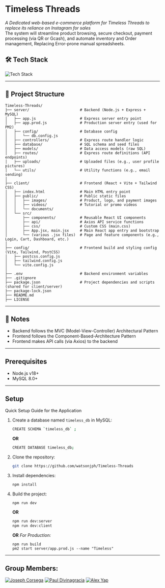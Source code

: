 # Timeless Threads
*A Dedicated web-based e-commerce platform for Timeless Threads to replace its reliance on Instagram for sales* <br>
The system will streamline product browsing, secure checkout, payment processing (via QR or Gcash), and automate inventory and Order management, Replacing Error-prone manual spreadsheets.

## 🛠 Tech Stack
![Tech Stack](https://skills-icons.vercel.app/api/icons?i=react,tailwind,mysql,node,vite,axios,express)

---

## 📁 Project Structure
```
Timeless-Threads/
├── server/                       # Backend (Node.js + Express + MySQL)
│   ├── app.js                    # Express server entry point
│   ├── app.prod.js               # Production server entry (used for PM2)
│   ├── config/                   # Database config
│   │   └── db.config.js
│   ├── controllers/              # Express route handler logic
│   ├── database/                 # SQL schema and seed files
│   ├── models/                   # Data access models (raw SQL)
│   ├── routes/                   # Express route definitions (API endpoints)
│   ├── uploads/                  # Uploaded files (e.g., user profile pictures)
│   └── utils/                    # Utility functions (e.g., email sending)
│
├── client/                       # Frontend (React + Vite + Tailwind CSS)
│   ├── index.html                # Main HTML entry point
│   ├── public/                   # Public static files
│   │   ├── images/               # Product, logo, and payment images
│   │   ├── videos/               # Tutorial or promo videos
│   │   └── documents/
│   └── src/
│       ├── components/           # Reusable React UI components
│       ├── api/                  # Axios API service functions
│       ├── css/                  # Custom CSS (main.css)
│       ├── App.jsx, main.jsx     # Main React app entry and bootstrap
│       └── (various .jsx files)  # Page and feature components (e.g., Login, Cart, Dashboard, etc.)
│
├── config/                       # Frontend build and styling config (Vite, Tailwind, PostCSS)
│   ├── postcss.config.js
│   ├── tailwind.config.js
│   └── vite.config.js
│
├── .env                          # Backend environment variables
├── .gitignore
├── package.json                  # Project dependencies and scripts (shared for client/server)
├── package-lock.json
├── README.md
├── LICENSE
```

---

## 📌 Notes
- Backend follows the MVC (Model-View-Controller) Architectural Pattern
- Frontend follows the Component-Based-Architecture Pattern
- Frontend makes API calls (via Axios) to the backend
---

## Prerequisites
- Node.js v18+
- MySQL 8.0+
---
## Setup  
Quick Setup Guide for the Application

1. Create a database named `timeless_db` in MySQL:

    ```bash
    CREATE SCHEMA `timeless_db` ;
    ```
    **OR**
    ```bash
    CREATE DATABASE timeless_db;
    ```

2. Clone the repository:

    ```bash
    git clone https://github.com/watsonjph/Timeless-Threads
    ```

3. Install dependencies:

    ```bash
    npm install
    ```

4. Build the project:

    ```bash
    npm run dev
    ```
    **OR**
    ```bash
    npm run dev:server
    npm run dev:client
    ```
    **OR**
    *For Production:*
    ```
    npm run build
    pm2 start server/app.prod.js --name "Timeless"
    ```
---
## Group Members:

[![Joseph Corsega](https://github.com/watsonjph.png?size=48 "Joseph Corsega")](https://github.com/watsonjph) [![Paul Divinagracia](https://github.com/PaoloBen.png?size=48 "Paul Divinagracia")](https://github.com/PaoloBen) 
[![Alex Yap](https://github.com/sojaARY.png?size=48 "Alex Yap")](https://github.com/sojaARY)